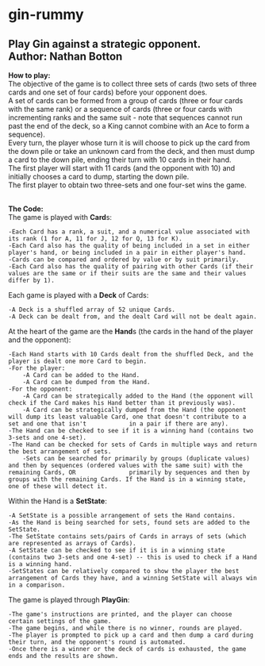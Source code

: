 # gin-rummy
Play Gin against a strategic opponent.          
Author: Nathan Botton
-----------------------------------------------

<strong>How to play:</strong><br/> 
The objective of the game is to collect three sets of cards (two sets of three cards and one set of four cards) before your opponent does.<br/>
A set of cards can be formed from a group of cards (three or four cards with the same rank) or a sequence of cards (three or four cards with incrementing ranks and the same suit - note that sequences cannot run past the end of the deck, so a King cannot combine with an Ace to form a sequence).<br/>
Every turn, the player whose turn it is will choose to pick up the card from the down pile or take an unknown card from the deck, and then must dump a card to the down pile, ending their turn with 10 cards in their hand.<br/>
The first player will start with 11 cards (and the opponent with 10) and initially chooses a card to dump, starting the down pile.<br/> 
The first player to obtain two three-sets and one four-set wins the game.<br/><br/>

<strong>The Code:</strong><br/>
The game is played with <strong>Card</strong>s:

    -Each Card has a rank, a suit, and a numerical value associated with its rank (1 for A, 11 for J, 12 for Q, 13 for K).
    -Each Card also has the quality of being included in a set in either player's hand, or being included in a pair in either player's hand.
    -Cards can be compared and ordered by value or by suit primarily.
    -Each Card also has the quality of pairing with other Cards (if their values are the same or if their suits are the same and their values differ by 1).

Each game is played with a <strong>Deck</strong> of Cards:

    -A Deck is a shuffled array of 52 unique Cards.
    -A Deck can be dealt from, and the dealt Card will not be dealt again.

At the heart of the game are the <strong>Hand</strong>s (the cards in the hand of the player and the opponent):

    -Each Hand starts with 10 Cards dealt from the shuffled Deck, and the player is dealt one more Card to begin.
    -For the player:
        -A Card can be added to the Hand.
        -A Card can be dumped from the Hand.
    -For the opponent:
        -A Card can be strategically added to the Hand (the opponent will check if the Card makes his Hand better than it previously was).
        -A Card can be strategically dumped from the Hand (the opponent will dump its least valuable Card, one that doesn't contribute to a set and one that isn't            in a pair if there are any).
    -The Hand can be checked to see if it is a winning hand (contains two 3-sets and one 4-set).
    -The Hand can be checked for sets of Cards in multiple ways and return the best arrangement of sets.
        -Sets can be searched for primarily by groups (duplicate values) and then by sequences (ordered values with the same suit) with the remaining Cards, OR               primarily by sequences and then by groups with the remaining Cards. If the Hand is in a winning state, one of these will detect it.

Within the Hand is a <strong>SetState</strong>:

    -A SetState is a possible arrangement of sets the Hand contains.
    -As the Hand is being searched for sets, found sets are added to the SetState.
    -The SetState contains sets/pairs of Cards in arrays of sets (which are represented as arrays of Cards).
    -A SetState can be checked to see if it is in a winning state (contains two 3-sets and one 4-set) -- this is used to check if a Hand is a winning hand.
    -SetStates can be relatively compared to show the player the best arrangement of Cards they have, and a winning SetState will always win in a comparison.

The game is played through <strong>PlayGin</strong>:

    -The game's instructions are printed, and the player can choose certain settings of the game.
    -The game begins, and while there is no winner, rounds are played.
    -The player is prompted to pick up a card and then dump a card during their turn, and the opponent's round is automated.
    -Once there is a winner or the deck of cards is exhausted, the game ends and the results are shown.




